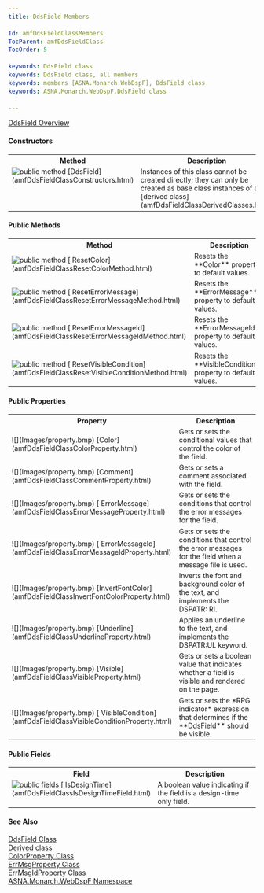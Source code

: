 ```yaml
---
title: DdsField Members

Id: amfDdsFieldClassMembers
TocParent: amfDdsFieldClass
TocOrder: 5

keywords: DdsField class
keywords: DdsField class, all members
keywords: members [ASNA.Monarch.WebDspF], DdsField class
keywords: ASNA.Monarch.WebDspF.DdsField class

---
```


[DdsField Overview](amfDdsFieldClass.html)

#### Constructors
<table class="mytable" cellspacing="0" cellpadding="4" width="90%">
          <colgroup><col width="30%" /><col width="70%" />
          </colgroup>
          <tr><th>Method</th>
              <th>Description</th>
          </tr>
          <tr valign="top">
            <td><img class="hcp4" style="WIDTH: 16px; HEIGHT: 16px" height="16" alt="public method" src="../Images/Methods.bmp" width="16" border="0" />
              [DdsField](amfDdsFieldClassConstructors.html)
            </td>
            <td>Instances of this class
          cannot be created directly; they can only be created as
          base class instances of a 
          [derived
          class](amfDdsFieldClassDerivedClasses.html).</td>
          </tr>
</table>

<!--mine -->

#### Public Methods
<table class="mytable" cellspacing="0" cellpadding="4" width="90%">
          <colgroup>
          <col width="30%" />
          <col width="70%" />
          </colgroup>
          <tr><th>Method</th>
          <th>Description</th>
          </tr>
          <tr>
            <td><img class="hcp4" style="WIDTH: 16px; HEIGHT: 16px" height="16" alt="public method" src="../Images/Methods.bmp" width="16" border="0" />
              [
            ResetColor](amfDdsFieldClassResetColorMethod.html)
            </td>
            <td>Resets the 
 **Color**  property to default values.</td>
          </tr>
          <tr>
            <td><img class="hcp4" style="WIDTH: 16px; HEIGHT: 16px" height="16" alt="public method" src="../Images/Methods.bmp" width="16" border="0" />
              [
            ResetErrorMessage](amfDdsFieldClassResetErrorMessageMethod.html)
            </td>
            <td>Resets the 
 **ErrorMessage**  property to default values.</td>
          </tr>
          <tr>
            <td><img class="hcp4" style="WIDTH: 16px; HEIGHT: 16px" height="16" alt="public method" src="../Images/Methods.bmp" width="16" border="0" />
              [
            ResetErrorMessageId](amfDdsFieldClassResetErrorMessageIdMethod.html)
            </td>
            <td>Resets the 
 **ErrorMessageId**  property to default values.</td>
          </tr>
          <tr>
            <td><img class="hcp4" style="WIDTH: 16px; HEIGHT: 16px" height="16" alt="public method" src="../Images/Methods.bmp" width="16" border="0" />
              [
            ResetVisibleCondition](amfDdsFieldClassResetVisibleConditionMethod.html)
            </td>
            <td>Resets the 
 **VisibleCondition**  property to default values.</td>
          </tr>
</table>

<!--mine -->

#### Public Properties
<table class="mytable" cellspacing="0" cellpadding="4" width="90%">
          <colgroup>
           <col width="30%" />
           <col width="70%" />
          </colgroup>
          <tr><th>Property</th>
          <th>Description</th>
          </tr>
          <tr>
            <td>![](Images/property.bmp)
              [Color](amfDdsFieldClassColorProperty.html)
            </td>
            <td>Gets or sets the
          conditional values that control the color of the
          field.</td>
          </tr>
          <tr>
            <td>![](Images/property.bmp)
              [Comment](amfDdsFieldClassCommentProperty.html)
            </td>
            <td>Gets or sets a comment
          associated with the field.</td>
          </tr>
          <tr>
            <td>![](Images/property.bmp)
              [
            ErrorMessage](amfDdsFieldClassErrorMessageProperty.html)
            </td>
            <td>Gets or sets the
          conditions that control the error messages for the
          field.</td>
          </tr>
          <tr>
            <td>![](Images/property.bmp)
              [
            ErrorMessageId](amfDdsFieldClassErrorMessageIdProperty.html)
            </td>
            <td>Gets or sets the
          conditions that control the error messages for the field
          when a message file is used.</td>
          </tr>
		  		  <tr>
		  <td>![](Images/property.bmp)
		   [InvertFontColor](amfDdsFieldClassInvertFontColorProperty.html)</td>
		   <td>Inverts the font and background color of the text, and implements the DSPATR: RI.</td>
		   </tr>
		  <tr>
		  <td>![](Images/property.bmp)
		   [Underline](amfDdsFieldClassUnderlineProperty.html)</td>
		   <td>Applies an underline to the text, and implements the DSPATR:UL keyword.</td>
		   </tr>
          <tr>
            <td>![](Images/property.bmp)
              [Visible](amfDdsFieldClassVisibleProperty.html)
            </td>
            <td>Gets or sets a boolean value
          that indicates whether a field is visible and
          rendered on the page.</td>
          </tr>
          <tr>
            <td>![](Images/property.bmp)
              [
            VisibleCondition](amfDdsFieldClassVisibleConditionProperty.html)
            </td>
            <td>Gets or sets the 
 *RPG indicator*  expression that determines if the 
 **DdsField**  should be visible.</td>
          </tr>
</table>

<!--mine -->

#### Public Fields
<table class="mytable" cellspacing="0" cellpadding="4" width="90%">
          <colgroup><col width="30%" /><col width="70%" />
          </colgroup>
          <tr><th>Field</th>
           <th>Description</th>
          </tr>
          <tr valign="top">
            <td><img alt="public fields" src="../Images/Field.bmp" />
              [
            IsDesignTime](amfDdsFieldClassIsDesignTimeField.html)
            </td>
            <td>A boolean value indicating if
          the field is a design-time only field.</td>
          </tr>
</table>

#### See Also
[DdsField Class](amfDdsFieldClass.html) <br clear="none" /> [ Derived class](amfDdsFieldClassDerivedClasses.html) <br clear="none" />[ColorProperty Class](amfColorPropertyClass.html)<br clear="none" />[ ErrMsgProperty Class](amfErrMsgPropertyClass.html)<br clear="none" />[ ErrMsgIdProperty Class](amfErrMsgIdPropertyClass.html)<br clear="none" />[ ASNA.Monarch.WebDspF Namespace](amfWebDspFNamespace.html)
